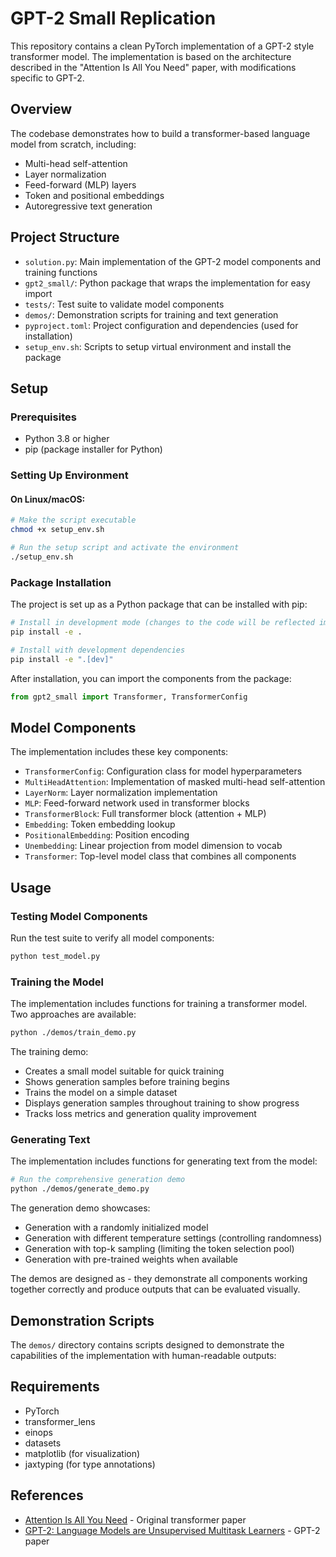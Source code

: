 # GPT-2 Small Replication

This repository contains a clean PyTorch implementation of a GPT-2 style transformer model. The implementation is based on the architecture described in the "Attention Is All You Need" paper, with modifications specific to GPT-2.

## Overview

The codebase demonstrates how to build a transformer-based language model from scratch, including:

- Multi-head self-attention
- Layer normalization
- Feed-forward (MLP) layers
- Token and positional embeddings
- Autoregressive text generation

## Project Structure

- `solution.py`: Main implementation of the GPT-2 model components and training functions
- `gpt2_small/`: Python package that wraps the implementation for easy import
- `tests/`: Test suite to validate model components
- `demos/`: Demonstration scripts for training and text generation
- `pyproject.toml`: Project configuration and dependencies (used for installation)
- `setup_env.sh`: Scripts to setup virtual environment and install the package

## Setup

### Prerequisites

- Python 3.8 or higher
- pip (package installer for Python)

### Setting Up Environment

#### On Linux/macOS:

```bash
# Make the script executable
chmod +x setup_env.sh

# Run the setup script and activate the environment
./setup_env.sh
```

### Package Installation

The project is set up as a Python package that can be installed with pip:

```bash
# Install in development mode (changes to the code will be reflected immediately)
pip install -e .

# Install with development dependencies
pip install -e ".[dev]"
```

After installation, you can import the components from the package:

```python
from gpt2_small import Transformer, TransformerConfig
```

## Model Components

The implementation includes these key components:

- `TransformerConfig`: Configuration class for model hyperparameters
- `MultiHeadAttention`: Implementation of masked multi-head self-attention
- `LayerNorm`: Layer normalization implementation
- `MLP`: Feed-forward network used in transformer blocks
- `TransformerBlock`: Full transformer block (attention + MLP)
- `Embedding`: Token embedding lookup
- `PositionalEmbedding`: Position encoding
- `Unembedding`: Linear projection from model dimension to vocab
- `Transformer`: Top-level model class that combines all components

## Usage

### Testing Model Components

Run the test suite to verify all model components:

```bash
python test_model.py
```

### Training the Model

The implementation includes functions for training a transformer model. Two approaches are available:

```bash
python ./demos/train_demo.py
```

The training demo:
- Creates a small model suitable for quick training
- Shows generation samples before training begins
- Trains the model on a simple dataset
- Displays generation samples throughout training to show progress
- Tracks loss metrics and generation quality improvement

### Generating Text

The implementation includes functions for generating text from the model:

```bash
# Run the comprehensive generation demo
python ./demos/generate_demo.py
```

The generation demo showcases:
- Generation with a randomly initialized model
- Generation with different temperature settings (controlling randomness)
- Generation with top-k sampling (limiting the token selection pool)
- Generation with pre-trained weights when available

The demos are designed as - they demonstrate all components working together correctly and produce outputs that can be evaluated visually.

## Demonstration Scripts

The `demos/` directory contains scripts designed to demonstrate the capabilities of the implementation with human-readable outputs:

## Requirements

- PyTorch
- transformer_lens
- einops
- datasets
- matplotlib (for visualization)
- jaxtyping (for type annotations)

## References

- [Attention Is All You Need](https://arxiv.org/abs/1706.03762) - Original transformer paper
- [GPT-2: Language Models are Unsupervised Multitask Learners](https://cdn.openai.com/better-language-models/language_models_are_unsupervised_multitask_learners.pdf) - GPT-2 paper
